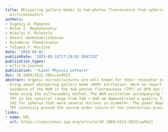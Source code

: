 ```yaml
---
title: Whispering gallery modes in two-photon fluorescence from spherical DCM dye
  microresonators
authors:
- Evgeniy A. Mamonov
- Anton I. Maydykovskiy
- Nikolai V. Mitetelo
- Dasari Venkatakrishnarao
- Rajadurai Chandrasekar
- Tatyana V. Murzina
date: '2018-03-01'
publishDate: '2025-03-15T17:29:02.594723Z'
publication_types:
- article-journal
publication: '*Laser Physics Letters*'
doi: 10.1088/1612-202x/aa9b23
abstract: Organic microstructures are well known for their resonator properties, which
  bring about whispering gallery mode (WGM) excitation. Here we report on experimental
  evidence of the WGM in the two-photon fluorescence (TPF) of DCM dye microspheres
  made using the selfassembly method. The WGM excitation accompanying the overall
  TPF in the spectral range from 530 ÷ 640 nm demonstrated a quality factor of approximately
  102 for spheres that were several microns in diameter. The power dependence of the
  TPF intensity proved the second order nature of the interaction process involved.
links:
- name: URL
  url: https://iopscience.iop.org/article/10.1088/1612-202X/aa9b23
---
```

